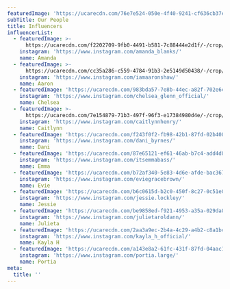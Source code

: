 ```yaml
---
featuredImage: 'https://ucarecdn.com/76e7e524-050e-4f40-9241-cf636cb37e49/'
subTitle: Our People
title: Influencers
influencerList:
  - featuredImage: >-
      https://ucarecdn.com/f2202709-9fb0-4491-b581-7c88444e2d1f/-/crop/455x575/0,0/-/preview/
    instagram: 'https://www.instagram.com/amanda_blanks/'
    name: Amanda
  - featuredImage: >-
      https://ucarecdn.com/cc35a286-c559-4784-91b3-2e5149d50438/-/crop/499x529/85,0/-/preview/
    instagram: 'https://www.instagram.com/iamaaronshaw/'
    name: Aaron
  - featuredImage: 'https://ucarecdn.com/983bda57-7e8b-44ec-a82f-702e6c482b3a/'
    instagram: 'https://www.instagram.com/chelsea_glenn_official/'
    name: Chelsea
  - featuredImage: >-
      https://ucarecdn.com/7e154879-71b3-497f-96f3-e17384980d4e/-/crop/575x867/0,76/-/preview/
    instagram: 'https://www.instagram.com/caitlynnhenry/'
    name: Caitlynn
  - featuredImage: 'https://ucarecdn.com/f243f0f2-fb98-42b1-87fd-02b4084d2bfe/'
    instagram: 'https://www.instagram.com/dani_byrnes/'
    name: Dani
  - featuredImage: 'https://ucarecdn.com/87e65121-ef61-46ab-b7c4-add4d8b38123/'
    instagram: 'https://www.instagram.com/itsemmabass/'
    name: Emma
  - featuredImage: 'https://ucarecdn.com/b72af340-5e83-4d6e-afde-bac367942976/'
    instagram: 'https://www.instagram.com/eviegracebrown/'
    name: Evie
  - featuredImage: 'https://ucarecdn.com/b6c0615d-b2c0-450f-8c27-0c51e0173dd3/'
    instagram: 'https://www.instagram.com/jessie.lockley/'
    name: Jessie
  - featuredImage: 'https://ucarecdn.com/be9858ed-f921-4953-a35a-029da814b6e2/'
    instagram: 'https://www.instagram.com/julietaroldann/'
    name: Julieta
  - featuredImage: 'https://ucarecdn.com/2aa3a9ec-2b4a-4c29-a4b2-c8a1bcd782c3/'
    instagram: 'https://www.instagram.com/kayla_h_official/'
    name: Kayla H
  - featuredImage: 'https://ucarecdn.com/a143e8a2-61fc-431f-87fd-04aac1c76b87/'
    instagram: 'https://www.instagram.com/portia.large/'
    name: Portia
meta:
  title: ''
---
```


